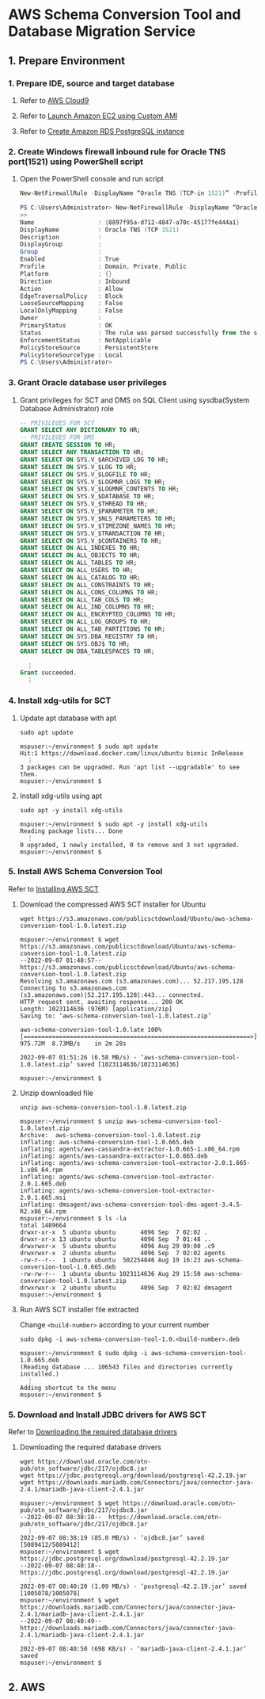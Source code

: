 # AWS Schema Conversion Tool and Database Migration Service

## 1. Prepare Environment

### 1. Prepare IDE, source and target database

1. Refer to [AWS Cloud9](https://github.com/t2yijaeho/Docker-with-AWS-Cloud9)

2. Refer to [Launch Amazon EC2 using Custom AMI](https://github.com/t2yijaeho/Custom-AMI-EC2-with-CloudFormation)

3. Refer to [Create Amazon RDS PostgreSQL instance](https://github.com/t2yijaeho/Amazon-RDS-PostgreSQL-with-AWS-CloudFormation)

### 2. Create Windows firewall inbound rule for Oracle TNS port(1521) using PowerShell script

1. Open the PowerShell console and run script

    ```PowerShell
    New-NetFirewallRule -DisplayName “Oracle TNS (TCP-in 1521)” -Profile @(‘Domain’, ‘Private’, 'Public') -Direction Inbound -Protocol TCP –LocalPort 1521 -Action Allow
    ```

    ```PowerShell
    PS C:\Users\Administrator> New-NetFirewallRule -DisplayName “Oracle TNS (TCP-in 1521)” -Profile @(‘Domain’, ‘Private’, 'Public') -Direction Inbound -Protocol TCP –LocalPort 1521 -Action Allow
    >>
    Name                  : {8897f95a-d712-4847-a70c-45177fe444a1}
    DisplayName           : Oracle TNS (TCP 1521)
    Description           :
    DisplayGroup          :
    Group                 :
    Enabled               : True
    Profile               : Domain, Private, Public
    Platform              : {}
    Direction             : Inbound
    Action                : Allow
    EdgeTraversalPolicy   : Block
    LooseSourceMapping    : False
    LocalOnlyMapping      : False
    Owner                 :
    PrimaryStatus         : OK
    Status                : The rule was parsed successfully from the store. (65536)
    EnforcementStatus     : NotApplicable
    PolicyStoreSource     : PersistentStore
    PolicyStoreSourceType : Local
    PS C:\Users\Administrator>
    ```

### 3. Grant Oracle database user privileges

1. Grant privileges for SCT and DMS on SQL Client using sysdba(System Database Administrator) role

    ```SQL
    -- PRIVILEGES FOR SCT
    GRANT SELECT ANY DICTIONARY TO HR;
    -- PRIVILEGES FOR DMS
    GRANT CREATE SESSION TO HR;
    GRANT SELECT ANY TRANSACTION TO HR;
    GRANT SELECT ON SYS.V_$ARCHIVED_LOG TO HR;
    GRANT SELECT ON SYS.V_$LOG TO HR;
    GRANT SELECT ON SYS.V_$LOGFILE TO HR;
    GRANT SELECT ON SYS.V_$LOGMNR_LOGS TO HR;
    GRANT SELECT ON SYS.V_$LOGMNR_CONTENTS TO HR;
    GRANT SELECT ON SYS.V_$DATABASE TO HR;
    GRANT SELECT ON SYS.V_$THREAD TO HR;
    GRANT SELECT ON SYS.V_$PARAMETER TO HR;
    GRANT SELECT ON SYS.V_$NLS_PARAMETERS TO HR;
    GRANT SELECT ON SYS.V_$TIMEZONE_NAMES TO HR;
    GRANT SELECT ON SYS.V_$TRANSACTION TO HR;
    GRANT SELECT ON SYS.V_$CONTAINERS TO HR;
    GRANT SELECT ON ALL_INDEXES TO HR;
    GRANT SELECT ON ALL_OBJECTS TO HR;
    GRANT SELECT ON ALL_TABLES TO HR;
    GRANT SELECT ON ALL_USERS TO HR;
    GRANT SELECT ON ALL_CATALOG TO HR;
    GRANT SELECT ON ALL_CONSTRAINTS TO HR;
    GRANT SELECT ON ALL_CONS_COLUMNS TO HR;
    GRANT SELECT ON ALL_TAB_COLS TO HR;
    GRANT SELECT ON ALL_IND_COLUMNS TO HR;
    GRANT SELECT ON ALL_ENCRYPTED_COLUMNS TO HR;
    GRANT SELECT ON ALL_LOG_GROUPS TO HR;
    GRANT SELECT ON ALL_TAB_PARTITIONS TO HR;
    GRANT SELECT ON SYS.DBA_REGISTRY TO HR;
    GRANT SELECT ON SYS.OBJ$ TO HR;
    GRANT SELECT ON DBA_TABLESPACES TO HR;
    ```

    ```SQL
      ⋮
    Grant succeeded.
      ⋮
    ```

### 4. Install xdg-utils for SCT

1. Update apt database with apt

    ```console
    sudo apt update
    ```

    ```console
    mspuser:~/environment $ sudo apt update
    Hit:1 https://download.docker.com/linux/ubuntu bionic InRelease
      ⋮
    3 packages can be upgraded. Run 'apt list --upgradable' to see them.
    mspuser:~/environment $ 
    ```

2. Install xdg-utils using apt

    ```console
    sudo apt -y install xdg-utils
    ```

    ```console
    mspuser:~/environment $ sudo apt -y install xdg-utils
    Reading package lists... Done
      ⋮
    0 upgraded, 1 newly installed, 0 to remove and 3 not upgraded.
    mspuser:~/environment $ 
    ```

### 5. Install AWS Schema Conversion Tool

Refer to [Installing AWS SCT](https://docs.aws.amazon.com/SchemaConversionTool/latest/userguide/CHAP_Installing.html#CHAP_Installing.Procedure)

1. Download the compressed AWS SCT installer for Ubuntu

    ```console
    wget https://s3.amazonaws.com/publicsctdownload/Ubuntu/aws-schema-conversion-tool-1.0.latest.zip
    ```

    ```console
    mspuser:~/environment $ wget https://s3.amazonaws.com/publicsctdownload/Ubuntu/aws-schema-conversion-tool-1.0.latest.zip
    --2022-09-07 01:48:57--  https://s3.amazonaws.com/publicsctdownload/Ubuntu/aws-schema-conversion-tool-1.0.latest.zip
    Resolving s3.amazonaws.com (s3.amazonaws.com)... 52.217.195.128
    Connecting to s3.amazonaws.com (s3.amazonaws.com)|52.217.195.128|:443... connected.
    HTTP request sent, awaiting response... 200 OK
    Length: 1023114636 (976M) [application/zip]
    Saving to: ‘aws-schema-conversion-tool-1.0.latest.zip’

    aws-schema-conversion-tool-1.0.late 100%[================================================================>] 975.72M  8.73MB/s    in 2m 28s  

    2022-09-07 01:51:26 (6.58 MB/s) - ‘aws-schema-conversion-tool-1.0.latest.zip’ saved [1023114636/1023114636]

    mspuser:~/environment $ 
    ```

2. Unzip downloaded file

    ```console
    unzip aws-schema-conversion-tool-1.0.latest.zip
    ```

    ```console
    mspuser:~/environment $ unzip aws-schema-conversion-tool-1.0.latest.zip 
    Archive:  aws-schema-conversion-tool-1.0.latest.zip
    inflating: aws-schema-conversion-tool-1.0.665.deb  
    inflating: agents/aws-cassandra-extractor-1.0.665-1.x86_64.rpm  
    inflating: agents/aws-cassandra-extractor-1.0.665.deb  
    inflating: agents/aws-schema-conversion-tool-extractor-2.0.1.665-1.x86_64.rpm  
    inflating: agents/aws-schema-conversion-tool-extractor-2.0.1.665.deb  
    inflating: agents/aws-schema-conversion-tool-extractor-2.0.1.665.msi  
    inflating: dmsagent/aws-schema-conversion-tool-dms-agent-3.4.5-R2.x86_64.rpm  
    mspuser:~/environment $ ls -la
    total 1489664
    drwxr-xr-x  5 ubuntu ubuntu       4096 Sep  7 02:02 .
    drwxr-xr-x 13 ubuntu ubuntu       4096 Sep  7 01:48 ..
    drwxrwxr-x  5 ubuntu ubuntu       4096 Aug 29 09:00 .c9
    drwxrwxr-x  2 ubuntu ubuntu       4096 Sep  7 02:02 agents
    -rw-r--r--  1 ubuntu ubuntu  502254846 Aug 19 16:23 aws-schema-conversion-tool-1.0.665.deb
    -rw-rw-r--  1 ubuntu ubuntu 1023114636 Aug 29 15:50 aws-schema-conversion-tool-1.0.latest.zip
    drwxrwxr-x  2 ubuntu ubuntu       4096 Sep  7 02:02 dmsagent
    mspuser:~/environment $ 
    ```

3. Run AWS SCT installer file extracted

    Change ```<build-number>``` according to your current number

    ```console
    sudo dpkg -i aws-schema-conversion-tool-1.0.<build-number>.deb
    ```

    ```console
    mspuser:~/environment $ sudo dpkg -i aws-schema-conversion-tool-1.0.665.deb
    (Reading database ... 106543 files and directories currently installed.)
      ⋮
    Adding shortcut to the menu
    mspuser:~/environment $ 
    ```

### 5. Download and Install JDBC drivers for AWS SCT

Refer to [Downloading the required database drivers](https://docs.aws.amazon.com/SchemaConversionTool/latest/userguide/CHAP_Installing.html#CHAP_Installing.JDBCDrivers)

1. Downloading the required database drivers

    ```console
    wget https://download.oracle.com/otn-pub/otn_software/jdbc/217/ojdbc8.jar
    wget https://jdbc.postgresql.org/download/postgresql-42.2.19.jar
    wget https://downloads.mariadb.com/Connectors/java/connector-java-2.4.1/mariadb-java-client-2.4.1.jar
    ```

    ```console
    mspuser:~/environment $ wget https://download.oracle.com/otn-pub/otn_software/jdbc/217/ojdbc8.jar
    --2022-09-07 08:38:18--  https://download.oracle.com/otn-pub/otn_software/jdbc/217/ojdbc8.jar
      ⋮
    2022-09-07 08:38:19 (85.0 MB/s) - ‘ojdbc8.jar’ saved [5089412/5089412]
    mspuser:~/environment $ wget https://jdbc.postgresql.org/download/postgresql-42.2.19.jar
    --2022-09-07 08:40:18--  https://jdbc.postgresql.org/download/postgresql-42.2.19.jar
      ⋮
    2022-09-07 08:40:20 (1.09 MB/s) - ‘postgresql-42.2.19.jar’ saved [1005078/1005078]
    mspuser:~/environment $ wget https://downloads.mariadb.com/Connectors/java/connector-java-2.4.1/mariadb-java-client-2.4.1.jar
    --2022-09-07 08:40:49--  https://downloads.mariadb.com/Connectors/java/connector-java-2.4.1/mariadb-java-client-2.4.1.jar
      ⋮
    2022-09-07 08:40:50 (698 KB/s) - ‘mariadb-java-client-2.4.1.jar’ saved
    mspuser:~/environment $ 
    ```

## 2. AWS

